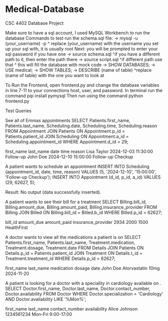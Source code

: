 # Medical-Database
CSC 4402 Database Project

Make sure to have a sql account, I used MySQL Workbench to run the database
Commands to test run the schema.sql file:
    -> mysql -u (your_username) -p
        ^ replace (your_username) with the username you set up your sql with, it is usually root
    Next: you will be prompted to enter your sql password if you have one
    -> source schema.sql
        ^if you have a different path to it, then enter the path there
    -> source script.sql
        ^if different path use that
        ^ this will fill the database with mock code
    -> SHOW DATABASES;
    -> USE medical;
    -> SHOW TABLES;
    -> DESCRIBE (name of table)
        ^replace (name of table) with the one you want to look at


To Run the Frontend, open frontend.py and change the database variables in line 7-11 to your connections host, user, and password.
In terminal run the command pip install pymysql 
Then run using the command python frontend.py

Test Queries


See all of Emmas appointments
SELECT Patients.first_name, Patients.last_name, Scheduling.date, Scheduling.time, Scheduling.reason
FROM Appointment
JOIN Patients ON Appointment.p_id = Patients.patient_id
JOIN Scheduling ON Appointment.a_id = Scheduling.appointment_id
WHERE Appointment.d_id = 29;


first_name  last_name date  time  reason
Lisa  Taylor  2024-12-03  11:30:00  Follow-up
John  Doe 2024-12-10  15:00:00  Follow-up Checkup


A patient wants to schedule an appointment
		INSERT INTO Scheduling (appointment_id, date, time, reason)
VALUES (5, '2024-12-10', '15:00:00', 'Follow-up Checkup');
INSERT INTO Appointment (d_id, p_id, a_id)
VALUES (29, 62627, 5);


Result: No output (data successfully inserted).


A patient wants to see their bill for a treatment
SELECT Billing.bill_id, Billing.amount_due, Billing.amount_paid, Billing.insurance_provider
FROM Billing
JOIN Billed ON Billing.bill_id = Billed.b_id
WHERE Billed.p_id = 62627;


bill_id amount_due  amount_paid insurance_provider
2934  2000  1500  HealthFirst


A doctor wants to view all the medications a patient is on
SELECT Patients.first_name, Patients.last_name, Treatment.medication, Treatment.dosage, Treatment.date
FROM Details
JOIN Patients ON Details.p_id = Patients.patient_id
JOIN Treatment ON Details.t_id = Treatment.treatment_id
WHERE Details.p_id = 62627;


first_name  last_name medication  dosage  date
John  Doe Atorvastatin  10mg  2024-11-20


A patient is looking for a doctor with a speciality in cardiology available on .
SELECT Doctor.first_name, Doctor.last_name, Doctor.contact_number, Doctor.availability
FROM Doctor
WHERE Doctor.specialization = 'Cardiology' AND Doctor.availability LIKE '%Mon%';


first_name  last_name contact_number  availability
Alice Johnson 1234561234  Mon-Fri 9:00-17:00


